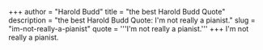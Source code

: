 +++
author = "Harold Budd"
title = "the best Harold Budd Quote"
description = "the best Harold Budd Quote: I'm not really a pianist."
slug = "im-not-really-a-pianist"
quote = '''I'm not really a pianist.'''
+++
I'm not really a pianist.

